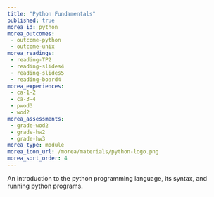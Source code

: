 ```yaml
---
title: "Python Fundamentals"
published: true
morea_id: python
morea_outcomes:
 - outcome-python
 - outcome-unix
morea_readings:
 - reading-TP2
 - reading-slides4
 - reading-slides5
 - reading-board4
morea_experiences:
 - ca-1-2
 - ca-3-4
 - pwod3
 - wod2
morea_assessments:
 - grade-wod2
 - grade-hw2
 - grade-hw3
morea_type: module
morea_icon_url: /morea/materials/python-logo.png
morea_sort_order: 4
---
```


An introduction to the python programming language, its syntax, and running python programs.